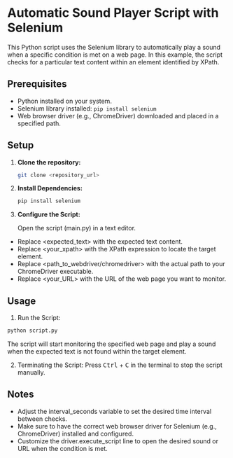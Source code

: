 # Automatic Sound Player Script with Selenium

This Python script uses the Selenium library to automatically play a sound when a specific condition is met on a web page. In this example, the script checks for a particular text content within an element identified by XPath.

## Prerequisites

- Python installed on your system.
- Selenium library installed: `pip install selenium`
- Web browser driver (e.g., ChromeDriver) downloaded and placed in a specified path.

## Setup

1. **Clone the repository:**
   ```bash
   git clone <repository_url>
   ```

2. **Install Dependencies:**
   ```bash
   pip install selenium
   ```

3. **Configure the Script:**

   Open the script (main.py) in a text editor.
- Replace <expected_text> with the expected text content.
- Replace <your_xpath> with the XPath expression to locate the target element.
- Replace <path_to_webdriver/chromedriver> with the actual path to your ChromeDriver executable.
- Replace <your_URL> with the URL of the web page you want to monitor.

## Usage
1. Run the Script:

```bash
python script.py
```
The script will start monitoring the specified web page and play a sound when the expected text is not found within the target element.

2. Terminating the Script:
Press <kbd>Ctrl</kbd> + <kbd>C</kbd> in the terminal to stop the script manually.

## Notes
- Adjust the interval_seconds variable to set the desired time interval between checks.
- Make sure to have the correct web browser driver for Selenium (e.g., ChromeDriver) installed and configured.
- Customize the driver.execute_script line to open the desired sound or URL when the condition is met.
